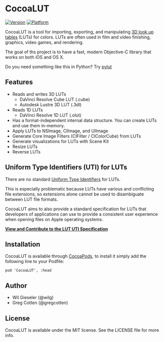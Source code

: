 # CocoaLUT

[![Version](http://cocoapod-badges.herokuapp.com/v/CocoaLUT/badge.png)](http://cocoadocs.org/docsets/CocoaLUT)
[![Platform](http://cocoapod-badges.herokuapp.com/p/CocoaLUT/badge.png)](http://cocoadocs.org/docsets/CocoaLUT)

CocoaLUT is a tool for importing, exporting, and manipulating [3D look up tables](https://en.wikipedia.org/wiki/3D_lookup_table) (LUTs) for colors. LUTs are often used in film and video finishing, graphics, video games, and rendering.

The goal of ths project is to have a fast, modern Objective-C library that works on both iOS and OS X.

Do you need something like this in Python? Try [pylut](http://github.com/gregcotten/pylut)

## Features

- Reads and writes 3D LUTs
  - DaVinci Resolve Cube LUT (.cube)
  - Autodesk Lustre 3D LUT (.3dl)
- Reads 1D LUTs
  - DaVinci Resolve 1D LUT (.olut)
- Has a format-independent internal data structure. You can create LUTs and use them in-memory.
- Apply LUTs to NSImage, CIImage, and UIImage
- Generate Core Image Filters (CIFilter / CIColorCube) from LUTs
- Generate visualizations for LUTs with Scene Kit
- Resize LUTs
- Reverse LUTs

## Uniform Type Identifiers (UTI) for LUTs

There are no standard [Uniform Type Identifiers](https://en.wikipedia.org/wiki/Uniform_Type_Identifier) for LUTs.

This is especially problematic because LUTs have various and conflicting file extensions, so extensions alone cannot be used to disambiguate between LUT file formats.

CocoaLUT aims to also provide a standard specification for LUTs that developers of applications can use to provide a consistent user experience when opening files on Apple operating systems.

**[View and Contribute to the LUT UTI Specification](LUT_UTI_SPEC.md)**

## Installation

CocoaLUT is available through [CocoaPods](http://cocoapods.org), to install
it simply add the following line to your Podfile:

    pod 'CocoaLUT', :head

## Author

- Wil Gieseler (@wilg)
- Greg Cotten (@gregcotten)

## License

CocoaLUT is available under the MIT license. See the LICENSE file for more info.

